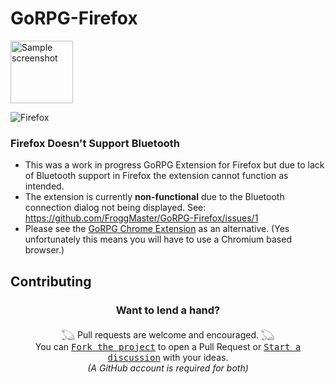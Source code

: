 # GoRPG-Firefox
<div align="left">
    <img src="https://images2.imgbox.com/c3/05/DIdEzaej_o.png" alt="Sample screenshot" width="100" height="100">
</div>

![Firefox](https://img.shields.io/badge/Firefox-FF7139?style=for-the-badge&logo=Firefox-Browser&logoColor=white)

### Firefox Doesn't Support Bluetooth
- This was a work in progress GoRPG Extension for Firefox but due to lack of Bluetooth support in Firefox the extension cannot function as intended. 
- The extension is currently **non-functional** due to the Bluetooth connection dialog not being displayed. See: https://github.com/FroggMaster/GoRPG-Firefox/issues/1
- Please see the [GoRPG Chrome Extension](https://chrome.google.com/webstore/detail/gorpg/aiocjnejgjkfolnbpjpjapogcocadlol) as an alternative. (Yes unfortunately this means you will have to use a Chromium based browser.) 

<!-- DO NOT MODIFY BELOW -->
## Contributing
<h3 align="center">Want to lend a hand?</h3>
<div align="center">
  𓆏 Pull requests are welcome and encouraged. 𓆏<br>
    You can <kbd><a href="https://github.com/FroggMaster/GoRPG-Firefox/forks">Fork the project</a></kbd> to open a Pull Request or <kbd><a href="https://github.com/FroggMaster/GoRPG-Firefox/discussions">Start a discussion</a></kbd> with your ideas.<br>
  <em>(A GitHub account is required for both)</em> 
</div>
